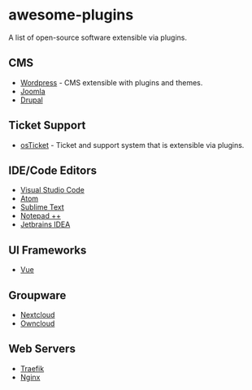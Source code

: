 # awesome-plugins
A list of open-source software extensible via plugins.

## CMS
- [Wordpress](https://github.com/WordPress/WordPress) - CMS extensible with plugins and themes.
- [Joomla]()
- [Drupal]()

## Ticket Support
- [osTicket](https://github.com/osTicket/osTicket) - Ticket and support system that is extensible via plugins.

## IDE/Code Editors
- [Visual Studio Code]()
- [Atom]()
- [Sublime Text]()
- [Notepad ++]()
- [Jetbrains IDEA]()

## UI Frameworks
- [Vue]()

## Groupware
- [Nextcloud]()
- [Owncloud]()

## Web Servers
- [Traefik]()
- [Nginx]()
